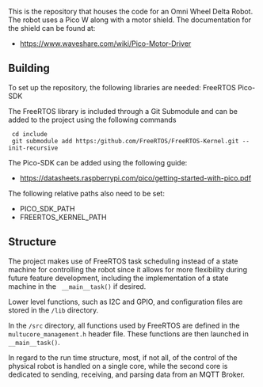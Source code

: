 This is the repository that houses the code for an Omni Wheel Delta Robot. The robot uses a Pico W along with a motor
shield. The documentation for the shield can be found at:

* https://www.waveshare.com/wiki/Pico-Motor-Driver

## Building

To set up the repository, the following libraries are needed:
FreeRTOS
Pico-SDK

The FreeRTOS library is included through a Git Submodule and can be added to the project using the following commands

```
 cd include 
 git submodule add https:/github.com/FreeRTOS/FreeRTOS-Kernel.git --init-recursive
```

The Pico-SDK can be added using the following guide:

* https://datasheets.raspberrypi.com/pico/getting-started-with-pico.pdf

The following relative paths also need to be set:

* PICO_SDK_PATH
* FREERTOS_KERNEL_PATH

## Structure

The project makes use of FreeRTOS task scheduling instead of a state machine for controlling the robot since it allows
for more flexibility during future feature development, including the implementation of a state machine in
the ``` __main__task()``` if desired.

Lower level functions, such as I2C and GPIO, and configuration files are stored in the ```/lib``` directory.

In the ```/src``` directory, all functions used by FreeRTOS are defined in the ```multucore_management.h``` header file.
These functions are then launched in ```__main__task()```.

In regard to the run time structure, most, if not all, of the control of the physical robot is handled on a single core,
while the second core is dedicated to sending, receiving, and parsing data from an MQTT Broker. 

